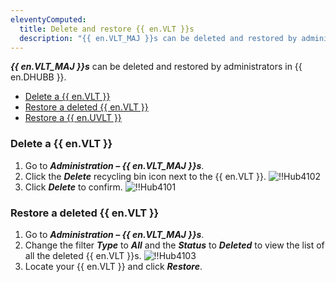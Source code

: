 ```yaml
---
eleventyComputed:
  title: Delete and restore {{ en.VLT }}s
  description: "{{ en.VLT_MAJ }}s can be deleted and restored by administrators in {{ en.DHUBB }}."
---
```

***{{ en.VLT_MAJ }}s*** can be deleted and restored by administrators in {{ en.DHUBB }}.

* [Delete a {{ en.VLT }}](#delete-a-vault)
* [Restore a deleted {{ en.VLT }}](#restore-a-deleted-vault)
* [Restore a {{ en.UVLT }}](/kb/hub-business/how-to-articles/restore-user-vault/)

### Delete a {{ en.VLT }}

1. Go to ***Administration – {{ en.VLT_MAJ }}s***.
1. Click the ***Delete*** recycling bin icon next to the {{ en.VLT }}.
![!!Hub4102](https://cdnweb.devolutions.net/docs/en/hub/Hub4102.png)
1. Click ***Delete*** to confirm.
![!!Hub4101](https://cdnweb.devolutions.net/docs/en/hub/Hub4101.png)

### Restore a deleted {{ en.VLT }}

1. Go to ***Administration – {{ en.VLT_MAJ }}s***.
1. Change the filter ***Type*** to ***All*** and the ***Status*** to ***Deleted*** to view the list of all the deleted {{ en.VLT }}s.
![!!Hub4103](https://cdnweb.devolutions.net/docs/en/hub/Hub4103.png)
1. Locate your {{ en.VLT }} and click ***Restore***.
